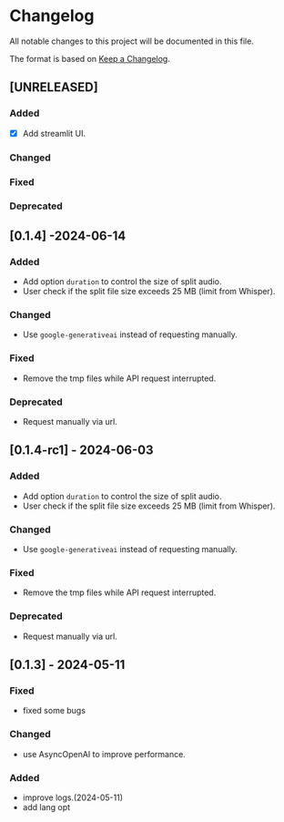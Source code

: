 # Changelog

All notable changes to this project will be documented in this file.

The format is based on [Keep a Changelog](https://keepachangelog.com/en/1.1.0/).


## [UNRELEASED]

### Added
- [x] Add streamlit UI.

### Changed

### Fixed
  
### Deprecated 


## [0.1.4] -2024-06-14

### Added
- Add option `duration` to control the size of split audio. 
- User check if the split file size exceeds 25 MB (limit from Whisper). 

### Changed
- Use `google-generativeai` instead of requesting manually. 

### Fixed
- Remove the tmp files while API request interrupted. 
  
### Deprecated 
- Request manually via url. 


## [0.1.4-rc1] - 2024-06-03

### Added
- Add option `duration` to control the size of split audio. 
- User check if the split file size exceeds 25 MB (limit from Whisper). 

### Changed
- Use `google-generativeai` instead of requesting manually. 

### Fixed
- Remove the tmp files while API request interrupted. 
  
### Deprecated 
- Request manually via url. 


## [0.1.3] - 2024-05-11

### Fixed
- fixed some bugs

### Changed
- use AsyncOpenAI to improve performance. 
  
### Added
- improve logs.(2024-05-11) 
- add lang opt